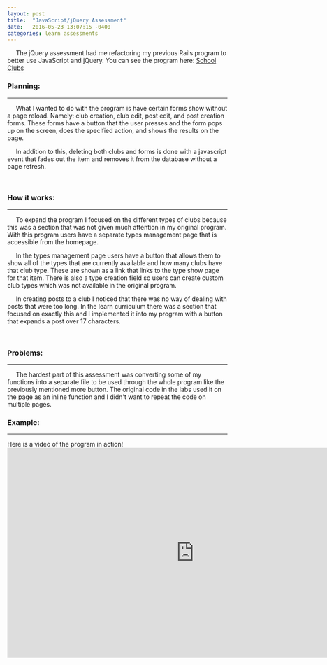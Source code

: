 ```yaml
---
layout: post
title:  "JavaScript/jQuery Assessment"
date:   2016-05-23 13:07:15 -0400
categories: learn assessments
---
```

&nbsp;&nbsp;&nbsp;&nbsp;&nbsp;The jQuery assessment had me  refactoring my previous Rails program to better use JavaScript and jQuery. You can see the program here: <a href="https://github.com/pickledyamsman/club_posts/tree/rails_javascript_assessment">School Clubs</a><br>


<h3>Planning:</h3><hr>
&nbsp;&nbsp;&nbsp;&nbsp;&nbsp;What I wanted to do with the program is have certain forms show without a page reload. Namely: club creation, club edit, post edit, and post creation forms. These forms have a button that the user presses and the form pops up on the screen, does the specified action, and shows the results on the page.

&nbsp;&nbsp;&nbsp;&nbsp;&nbsp;In addition to this, deleting both clubs and forms is done with a javascript event that fades out the item and removes it from the database without a page refresh.

<br>
<h3>How it works:</h3><hr>
&nbsp;&nbsp;&nbsp;&nbsp;&nbsp;To expand the program I focused on the different types of clubs because this was a section that was not given much attention in my original program. With this program users have a separate types management page that is accessible from the homepage.

&nbsp;&nbsp;&nbsp;&nbsp;&nbsp;In the types management page users have a button that allows them to show all of the types that are currently available and how many clubs have that club type. These are shown as a link that links to the type show page for that item. There is also a type creation field so users can create custom club types which was not available in the original program.

&nbsp;&nbsp;&nbsp;&nbsp;&nbsp;In creating posts to a club I noticed that there was no way of dealing with posts that were too long. In the learn curriculum there was a section that focused on exactly this and I implemented it into my program with a button that expands a post over 17 characters.

<br>
<h3>Problems:</h3><hr>
&nbsp;&nbsp;&nbsp;&nbsp;&nbsp;The hardest part of this assessment was converting some of my functions into a separate file to be used through the whole program like the previously mentioned more button. The original code in the labs used it on the page as an inline function and I didn't want to repeat the code on multiple pages.

<br>
<h3>Example:</h3><hr>
Here is a video of the program in action!

<iframe width="854" height="480" src="https://www.youtube.com/embed/pNccm9FHDo4" frameborder="0" allowfullscreen></iframe>